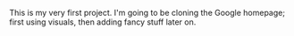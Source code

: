 This is my very first project. I'm going to be cloning the Google homepage; first using visuals, then adding fancy stuff later on.
